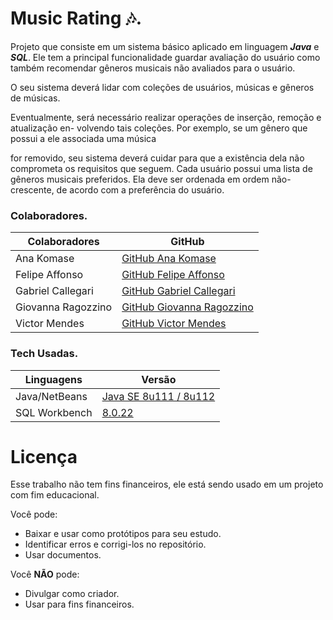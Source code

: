 # Music Rating 🎶.

Projeto que consiste em um sistema básico aplicado em linguagem ***Java*** e ***SQL***. Ele tem a principal funcionalidade guardar avaliação do usuário como também recomendar gêneros musicais não avaliados para o usuário. 

O seu sistema deverá lidar com coleções de usuários, músicas e gêneros de músicas.

Eventualmente, será necessário realizar operações de inserção, remoção e atualização en-
volvendo tais coleções. Por exemplo, se um gênero que possui a ele associada uma música

for removido, seu sistema deverá cuidar para que a existência dela não comprometa os
requisitos que seguem. Cada usuário possui uma lista de gêneros musicais preferidos.
Ela deve ser ordenada em ordem não-crescente, de acordo com a preferência do usuário.


### Colaboradores. 
| Colaboradores | GitHub |
| ------ | ------ |
| Ana Komase | [GitHub Ana Komase](https://github.com/anakomase) |
| Felipe Affonso | [GitHub Felipe Affonso](https://github.com/fe0093)|
| Gabriel Callegari | [GitHub Gabriel Callegari](https://github.com/Callegaz)|
| Giovanna Ragozzino | [GitHub Giovanna Ragozzino](https://github.com/giovanaragozzino) |
| Victor Mendes | [GitHub Victor Mendes](https://github.com/Viictorreiss) |



### Tech Usadas. 
| Linguagens | Versão |
| ------ | ------ |
| Java/NetBeans | [Java SE 8u111 / 8u112](http://www.oracle.com/technetwork/java/javase/downloads/jdk8-downloads-2133151.html?ssSourceSiteId=otnpt) |
| SQL Workbench | [8.0.22](https://dev.mysql.com/downloads/workbench/)| 
  

# Licença

   Esse trabalho não tem fins financeiros, ele está sendo usado em um projeto com fim educacional.
   
Você pode:
  - Baixar e usar como protótipos para seu estudo.
  - Identificar erros e corrigi-los no repositório.
  - Usar documentos.

Você **NÃO** pode:
  - Divulgar como criador.
  - Usar para fins financeiros. 